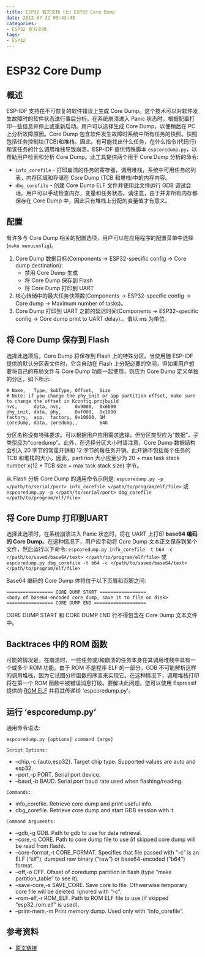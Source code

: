 ```yaml
---
title: ESP32 官方文档（七）ESP32 Core Dump
date: 2012-07-22 09:43:43
categories:
- ESP32 官方文档
tags:
- ESP32
---
```


# ESP32 Core Dump

## 概述

ESP-IDF 支持在不可恢复的软件错误上生成 Core Dump。这个技术可以对软件发生故障时的软件状态进行事后分析。在系统崩溃进入 Panic 状态时，根据配置打印一些信息并停止或重新启动。用户可以选择生成 Core Dump，以便稍后在 PC 上分析故障原因。Core Dump 包含软件发生故障时系统中所有任务的快照。快照包括任务控制块(TCB)和堆栈。因此。有可能找出什么任务，在什么指令(代码行)和该任务的什么调用堆栈导致崩溃。ESP-IDF 提供特殊脚本 `espcoredump.py`，以帮助用户检索和分析 Core Dump。此工具提供两个用于 Core Dump 分析的命令:

 - `info_corefile` - 打印崩溃的任务的寄存器，调用堆栈，系统中可用任务的列表，内存区域和存储在 Core Dump (TCB 和堆栈)中的内存内容。
 - `dbg_corefile` - 创建 Core Dump ELF 文件并使用此文件运行 GDB 调试会话。用户可以手动检查内存，变量和任务状态。请注意，由于并非所有内存都保存在 Core Dump 中，因此只有堆栈上分配的变量值才有意义。

<!--more-->

## 配置

有许多与 Core Dump 相关的配置选项，用户可以在应用程序的配置菜单中选择 (`make menuconfig`)。

 1. Core Dump 数据目标(Components -> ESP32-specific config -> Core dump destination):
	- 禁用 Core Dump 生成
	- 将 Core Dump 保存到 Flash
	- 将 Core Dump 打印到 UART
 2. 核心转储中的最大任务快照数(Components -> ESP32-specific config -> Core dump -> Maximum number of tasks)。
 3. Core Dump 打印到 UART 之前的延迟时间(Components -> ESP32-specific config -> Core dump print to UART delay).。值以 ms 为单位。

## 将 Core Dump 保存到 Flash

选择此选项后，Core Dump 将保存到 Flash 上的特殊分区。当使用随 ESP-IDF 提供的默认分区表文件时，它会自动在 Flash 上分配必要的空间，但如果用户想要将自己的布局文件与 Core Dump 功能一起使用，则应为 Core Dump 定义单独的分区，如下所示:

```
# Name,   Type, SubType, Offset,  Size
# Note: if you change the phy_init or app partition offset, make sure to change the offset in Kconfig.projbuild
nvs,      data, nvs,     0x9000,  0x6000
phy_init, data, phy,     0xf000,  0x1000
factory,  app,  factory, 0x10000, 1M
coredump, data, coredump,,        64K
```

分区名称没有特殊要求。可以根据用户应用需求选择，但分区类型应为“数据”，子类型应为“coredump”。此外，在选择分区大小时请注意，Core Dump 数据结构会引入 20 字节的常量开销和 12 字节的每任务开销。此开销不包括每个任务的 TCB 和堆栈的大小，因此，partirion 大小应至少为 20 + max task stack number x(12 + TCB size + max task stack size) 字节。

从 Flash 分析 Core Dump 的通用命令示例是: 
`espcoredump.py -p </path/to/serial/port> info_corefile </path/to/program/elf/file>` 
或
 `espcoredump.py -p </path/to/serial/port> dbg_corefile </path/to/program/elf/file>`

## 将 Core Dump 打印到UART

选择此选项时，在系统崩溃进入 Panic 状态时，将在 UART 上打印 **base64 编码的 Core Dump**。在这种情况下，用户应手动将 Core Dump 文本正文保存到某个文件，然后运行以下命令: 
`espcoredump.py info_corefile -t b64 -c </path/to/saved/base64/text> </path/to/program/elf/file>` 
或
 `espcoredump.py dbg_corefile -t b64 -c </path/to/saved/base64/text> </path/to/program/elf/file>`

Base64 编码的 Core Dump 体将位于以下页眉和页脚之间:

```
================= CORE DUMP START =================
<body of base64-encoded core dump, save it to file on disk>
================= CORE DUMP END ===================
```

CORE DUMP START 和 CORE DUMP END 行不得包含在 Core Dump 文本文件中。

## Backtraces 中的 ROM 函数

可能的情况是，在崩溃时，一些任务或/和崩溃的任务本身在其调用堆栈中具有一个或多个 ROM 功能。由于 ROM 不是程序 ELF 的一部分，GDB 不可能解析这样的调用堆栈，因为它试图分析函数的序言来实现它。在这种情况下，调用堆栈打印将在第一个 ROM 函数中被错误消息打破。要解决此问题，您可以使用 Espressif 提供的 [ROM ELF](https://dl.espressif.com/dl/esp32_rom.elf) 并将其传递给 'espcoredump.py'。

## 运行 ‘espcoredump.py’

通用命令语法:

`espcoredump.py [options] command [args]`

`Script Options:`	

 - –chip,-c {auto,esp32}. Target chip type. Supported values are auto and esp32.
 - –port,-p PORT. Serial port device.
 - –baud,-b BAUD. Serial port baud rate used when flashing/reading.

`Commands:`	

 - info_corefile. Retrieve core dump and print useful info.
 - dbg_corefile. Retrieve core dump and start GDB session with it.

`Command Arguments:`
 	
 - –gdb,-g GDB. Path to gdb to use for data retrieval.
 - –core,-c CORE. Path to core dump file to use (if skipped core dump will be read from flash).
 - –core-format,-t CORE_FORMAT. Specifies that file passed with “-c” is an ELF (“elf”), dumped raw binary (“raw”) or base64-encoded (“b64”) format.
 - –off,-o OFF. Ofsset of coredump partition in flash (type “make partition_table” to see it).
 - –save-core,-s SAVE_CORE. Save core to file. Othwerwise temporary core file will be deleted. Ignored with “-c”.
 - –rom-elf,-r ROM_ELF. Path to ROM ELF file to use (if skipped “esp32_rom.elf” is used).
 - –print-mem,-m Print memory dump. Used only with “info_corefile”.

## 参考资料

 - [原文链接](https://docs.espressif.com/projects/esp-idf/en/latest/api-guides/core_dump.html)
